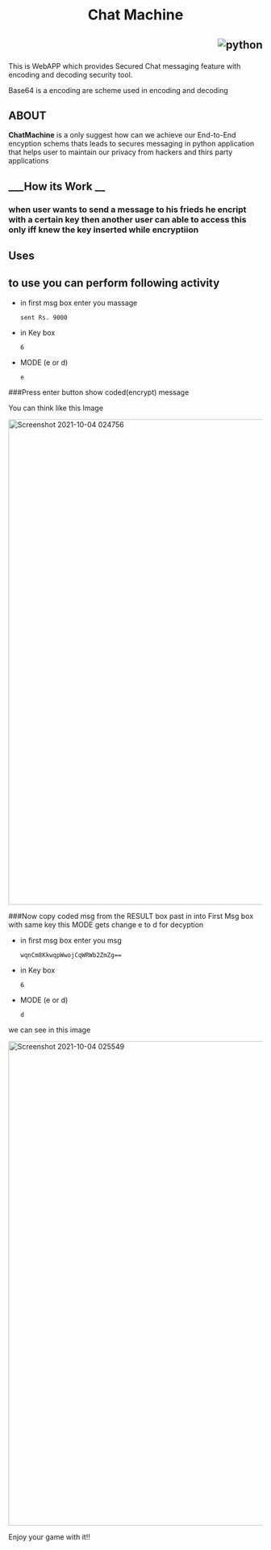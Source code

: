 <h1 align="center"> Chat Machine  </h1>

<h2 align="right">

![python](https://forthebadge.com/images/badges/made-with-python.svg)

</h2>

This is WebAPP which provides Secured Chat messaging feature with encoding and decoding security tool. 

Base64 is a encoding are scheme used in encoding and decoding


## __ABOUT__
**ChatMachine** is a only suggest how can we achieve our End-to-End encyption schems thats leads to secures messaging in python application that helps user to maintain our privacy from hackers and thirs party applications 

## ___How its Work __
### when user wants to send a message to his frieds he encript with a certain key then another user can able to access this only iff knew the key inserted while encryptiion

## __Uses__

## to use you can perform following activity

- in first msg box enter you massage
    ```
    sent Rs. 9000
    ```
- in Key box
    ```
    6
    ```

- MODE (e or d)
    ```
    e
    ```
 ###Press enter button show coded(encrypt) message 
 
 You can think like this Image
 
 <img width="960" alt="Screenshot 2021-10-04 024756" src="https://user-images.githubusercontent.com/85605208/135771936-986837bd-c037-498d-beaa-18c3314bae7c.png">

###Now copy coded msg from the RESULT box past in into First Msg box with same key this MODE gets change e to d for decyption

- in first msg box enter you msg
    ```
    wqnCm8KkwqpWwojCqWRWb2ZmZg==
    ```
- in Key box
    ```
    6
    ```

- MODE (e or d)
    ```
    d
    ```
 we can see in this image
 
 <img width="958" alt="Screenshot 2021-10-04 025549" src="https://user-images.githubusercontent.com/85605208/135772069-7e7b13ef-9535-41a2-a0f2-a85f584d6e9a.png">

 

Enjoy your game with it!!